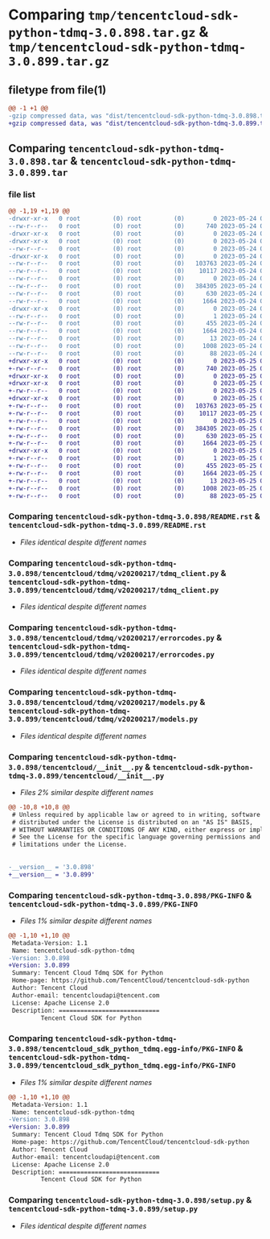 # Comparing `tmp/tencentcloud-sdk-python-tdmq-3.0.898.tar.gz` & `tmp/tencentcloud-sdk-python-tdmq-3.0.899.tar.gz`

## filetype from file(1)

```diff
@@ -1 +1 @@
-gzip compressed data, was "dist/tencentcloud-sdk-python-tdmq-3.0.898.tar", last modified: Wed May 24 02:08:04 2023, max compression
+gzip compressed data, was "dist/tencentcloud-sdk-python-tdmq-3.0.899.tar", last modified: Thu May 25 00:37:46 2023, max compression
```

## Comparing `tencentcloud-sdk-python-tdmq-3.0.898.tar` & `tencentcloud-sdk-python-tdmq-3.0.899.tar`

### file list

```diff
@@ -1,19 +1,19 @@
-drwxr-xr-x   0 root         (0) root         (0)        0 2023-05-24 02:08:04.000000 tencentcloud-sdk-python-tdmq-3.0.898/
--rw-r--r--   0 root         (0) root         (0)      740 2023-05-24 02:08:04.000000 tencentcloud-sdk-python-tdmq-3.0.898/README.rst
-drwxr-xr-x   0 root         (0) root         (0)        0 2023-05-24 02:08:04.000000 tencentcloud-sdk-python-tdmq-3.0.898/tencentcloud/
-drwxr-xr-x   0 root         (0) root         (0)        0 2023-05-24 02:08:04.000000 tencentcloud-sdk-python-tdmq-3.0.898/tencentcloud/tdmq/
--rw-r--r--   0 root         (0) root         (0)        0 2023-05-24 02:08:04.000000 tencentcloud-sdk-python-tdmq-3.0.898/tencentcloud/tdmq/__init__.py
-drwxr-xr-x   0 root         (0) root         (0)        0 2023-05-24 02:08:04.000000 tencentcloud-sdk-python-tdmq-3.0.898/tencentcloud/tdmq/v20200217/
--rw-r--r--   0 root         (0) root         (0)   103763 2023-05-24 02:08:04.000000 tencentcloud-sdk-python-tdmq-3.0.898/tencentcloud/tdmq/v20200217/tdmq_client.py
--rw-r--r--   0 root         (0) root         (0)    10117 2023-05-24 02:08:04.000000 tencentcloud-sdk-python-tdmq-3.0.898/tencentcloud/tdmq/v20200217/errorcodes.py
--rw-r--r--   0 root         (0) root         (0)        0 2023-05-24 02:08:04.000000 tencentcloud-sdk-python-tdmq-3.0.898/tencentcloud/tdmq/v20200217/__init__.py
--rw-r--r--   0 root         (0) root         (0)   384305 2023-05-24 02:08:04.000000 tencentcloud-sdk-python-tdmq-3.0.898/tencentcloud/tdmq/v20200217/models.py
--rw-r--r--   0 root         (0) root         (0)      630 2023-05-24 02:08:04.000000 tencentcloud-sdk-python-tdmq-3.0.898/tencentcloud/__init__.py
--rw-r--r--   0 root         (0) root         (0)     1664 2023-05-24 02:08:04.000000 tencentcloud-sdk-python-tdmq-3.0.898/PKG-INFO
-drwxr-xr-x   0 root         (0) root         (0)        0 2023-05-24 02:08:04.000000 tencentcloud-sdk-python-tdmq-3.0.898/tencentcloud_sdk_python_tdmq.egg-info/
--rw-r--r--   0 root         (0) root         (0)        1 2023-05-24 02:08:04.000000 tencentcloud-sdk-python-tdmq-3.0.898/tencentcloud_sdk_python_tdmq.egg-info/dependency_links.txt
--rw-r--r--   0 root         (0) root         (0)      455 2023-05-24 02:08:04.000000 tencentcloud-sdk-python-tdmq-3.0.898/tencentcloud_sdk_python_tdmq.egg-info/SOURCES.txt
--rw-r--r--   0 root         (0) root         (0)     1664 2023-05-24 02:08:04.000000 tencentcloud-sdk-python-tdmq-3.0.898/tencentcloud_sdk_python_tdmq.egg-info/PKG-INFO
--rw-r--r--   0 root         (0) root         (0)       13 2023-05-24 02:08:04.000000 tencentcloud-sdk-python-tdmq-3.0.898/tencentcloud_sdk_python_tdmq.egg-info/top_level.txt
--rw-r--r--   0 root         (0) root         (0)     1008 2023-05-24 02:08:04.000000 tencentcloud-sdk-python-tdmq-3.0.898/setup.py
--rw-r--r--   0 root         (0) root         (0)       88 2023-05-24 02:08:04.000000 tencentcloud-sdk-python-tdmq-3.0.898/setup.cfg
+drwxr-xr-x   0 root         (0) root         (0)        0 2023-05-25 00:37:46.000000 tencentcloud-sdk-python-tdmq-3.0.899/
+-rw-r--r--   0 root         (0) root         (0)      740 2023-05-25 00:37:46.000000 tencentcloud-sdk-python-tdmq-3.0.899/README.rst
+drwxr-xr-x   0 root         (0) root         (0)        0 2023-05-25 00:37:46.000000 tencentcloud-sdk-python-tdmq-3.0.899/tencentcloud/
+drwxr-xr-x   0 root         (0) root         (0)        0 2023-05-25 00:37:46.000000 tencentcloud-sdk-python-tdmq-3.0.899/tencentcloud/tdmq/
+-rw-r--r--   0 root         (0) root         (0)        0 2023-05-25 00:37:46.000000 tencentcloud-sdk-python-tdmq-3.0.899/tencentcloud/tdmq/__init__.py
+drwxr-xr-x   0 root         (0) root         (0)        0 2023-05-25 00:37:46.000000 tencentcloud-sdk-python-tdmq-3.0.899/tencentcloud/tdmq/v20200217/
+-rw-r--r--   0 root         (0) root         (0)   103763 2023-05-25 00:37:46.000000 tencentcloud-sdk-python-tdmq-3.0.899/tencentcloud/tdmq/v20200217/tdmq_client.py
+-rw-r--r--   0 root         (0) root         (0)    10117 2023-05-25 00:37:46.000000 tencentcloud-sdk-python-tdmq-3.0.899/tencentcloud/tdmq/v20200217/errorcodes.py
+-rw-r--r--   0 root         (0) root         (0)        0 2023-05-25 00:37:46.000000 tencentcloud-sdk-python-tdmq-3.0.899/tencentcloud/tdmq/v20200217/__init__.py
+-rw-r--r--   0 root         (0) root         (0)   384305 2023-05-25 00:37:46.000000 tencentcloud-sdk-python-tdmq-3.0.899/tencentcloud/tdmq/v20200217/models.py
+-rw-r--r--   0 root         (0) root         (0)      630 2023-05-25 00:37:46.000000 tencentcloud-sdk-python-tdmq-3.0.899/tencentcloud/__init__.py
+-rw-r--r--   0 root         (0) root         (0)     1664 2023-05-25 00:37:46.000000 tencentcloud-sdk-python-tdmq-3.0.899/PKG-INFO
+drwxr-xr-x   0 root         (0) root         (0)        0 2023-05-25 00:37:46.000000 tencentcloud-sdk-python-tdmq-3.0.899/tencentcloud_sdk_python_tdmq.egg-info/
+-rw-r--r--   0 root         (0) root         (0)        1 2023-05-25 00:37:46.000000 tencentcloud-sdk-python-tdmq-3.0.899/tencentcloud_sdk_python_tdmq.egg-info/dependency_links.txt
+-rw-r--r--   0 root         (0) root         (0)      455 2023-05-25 00:37:46.000000 tencentcloud-sdk-python-tdmq-3.0.899/tencentcloud_sdk_python_tdmq.egg-info/SOURCES.txt
+-rw-r--r--   0 root         (0) root         (0)     1664 2023-05-25 00:37:46.000000 tencentcloud-sdk-python-tdmq-3.0.899/tencentcloud_sdk_python_tdmq.egg-info/PKG-INFO
+-rw-r--r--   0 root         (0) root         (0)       13 2023-05-25 00:37:46.000000 tencentcloud-sdk-python-tdmq-3.0.899/tencentcloud_sdk_python_tdmq.egg-info/top_level.txt
+-rw-r--r--   0 root         (0) root         (0)     1008 2023-05-25 00:37:46.000000 tencentcloud-sdk-python-tdmq-3.0.899/setup.py
+-rw-r--r--   0 root         (0) root         (0)       88 2023-05-25 00:37:46.000000 tencentcloud-sdk-python-tdmq-3.0.899/setup.cfg
```

### Comparing `tencentcloud-sdk-python-tdmq-3.0.898/README.rst` & `tencentcloud-sdk-python-tdmq-3.0.899/README.rst`

 * *Files identical despite different names*

### Comparing `tencentcloud-sdk-python-tdmq-3.0.898/tencentcloud/tdmq/v20200217/tdmq_client.py` & `tencentcloud-sdk-python-tdmq-3.0.899/tencentcloud/tdmq/v20200217/tdmq_client.py`

 * *Files identical despite different names*

### Comparing `tencentcloud-sdk-python-tdmq-3.0.898/tencentcloud/tdmq/v20200217/errorcodes.py` & `tencentcloud-sdk-python-tdmq-3.0.899/tencentcloud/tdmq/v20200217/errorcodes.py`

 * *Files identical despite different names*

### Comparing `tencentcloud-sdk-python-tdmq-3.0.898/tencentcloud/tdmq/v20200217/models.py` & `tencentcloud-sdk-python-tdmq-3.0.899/tencentcloud/tdmq/v20200217/models.py`

 * *Files identical despite different names*

### Comparing `tencentcloud-sdk-python-tdmq-3.0.898/tencentcloud/__init__.py` & `tencentcloud-sdk-python-tdmq-3.0.899/tencentcloud/__init__.py`

 * *Files 2% similar despite different names*

```diff
@@ -10,8 +10,8 @@
 # Unless required by applicable law or agreed to in writing, software
 # distributed under the License is distributed on an "AS IS" BASIS,
 # WITHOUT WARRANTIES OR CONDITIONS OF ANY KIND, either express or implied.
 # See the License for the specific language governing permissions and
 # limitations under the License.
 
 
-__version__ = '3.0.898'
+__version__ = '3.0.899'
```

### Comparing `tencentcloud-sdk-python-tdmq-3.0.898/PKG-INFO` & `tencentcloud-sdk-python-tdmq-3.0.899/PKG-INFO`

 * *Files 1% similar despite different names*

```diff
@@ -1,10 +1,10 @@
 Metadata-Version: 1.1
 Name: tencentcloud-sdk-python-tdmq
-Version: 3.0.898
+Version: 3.0.899
 Summary: Tencent Cloud Tdmq SDK for Python
 Home-page: https://github.com/TencentCloud/tencentcloud-sdk-python
 Author: Tencent Cloud
 Author-email: tencentcloudapi@tencent.com
 License: Apache License 2.0
 Description: ============================
         Tencent Cloud SDK for Python
```

### Comparing `tencentcloud-sdk-python-tdmq-3.0.898/tencentcloud_sdk_python_tdmq.egg-info/PKG-INFO` & `tencentcloud-sdk-python-tdmq-3.0.899/tencentcloud_sdk_python_tdmq.egg-info/PKG-INFO`

 * *Files 1% similar despite different names*

```diff
@@ -1,10 +1,10 @@
 Metadata-Version: 1.1
 Name: tencentcloud-sdk-python-tdmq
-Version: 3.0.898
+Version: 3.0.899
 Summary: Tencent Cloud Tdmq SDK for Python
 Home-page: https://github.com/TencentCloud/tencentcloud-sdk-python
 Author: Tencent Cloud
 Author-email: tencentcloudapi@tencent.com
 License: Apache License 2.0
 Description: ============================
         Tencent Cloud SDK for Python
```

### Comparing `tencentcloud-sdk-python-tdmq-3.0.898/setup.py` & `tencentcloud-sdk-python-tdmq-3.0.899/setup.py`

 * *Files identical despite different names*

